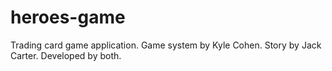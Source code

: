# heroes-game
Trading card game application. Game system by Kyle Cohen. Story by Jack Carter. Developed by both.
